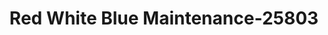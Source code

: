 ---
f_zip-code: 6779
f_state-code: CT
title: Red White Blue Maintenance-25803
f_phone: 860-274-7744
f_city-only: Oakville
f_address: 11 Morin Street Oakvill
f_location-unique-id: '25803'
slug: red-white-blue-maintenance-25803
updated-on: '2024-05-30T13:46:58.046Z'
created-on: '2024-05-30T13:36:59.803Z'
published-on: '2024-05-30T13:54:32.469Z'
f_city-state: cms/city/oakville-ct.md
f_company: cms/company/red-white-blue-maintenance.md
f_state: cms/state/connecticut.md
layout: '[payday-loan].html'
tags: payday-loan
---